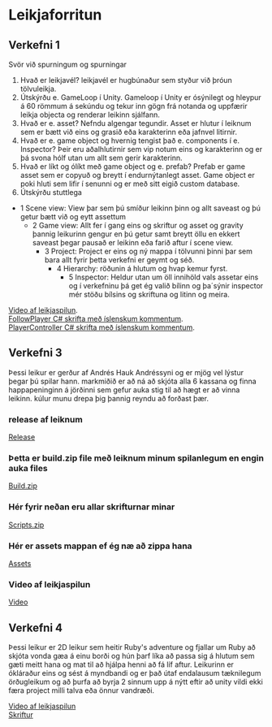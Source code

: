 # Leikjaforritun

## Verkefni 1
Svör við spurningum og spurningar
1. Hvað er leikjavél? leikjavél er hugbúnaður sem styður við þróun tölvuleikja.
2. Útskýrðu e. GameLoop í Unity. Gameloop í Unity er ósýnilegt og hleypur á 60 römmum á sekúndu og tekur inn gögn frá notanda og uppfærir leikja objecta og renderar leikinn sjálfann. 
3. Hvað er e. asset? Nefndu algengar tegundir. Asset er hlutur í leiknum sem er bætt við eins og grasið eða karakterinn eða jafnvel litirnir.
4. Hvað er e. game object og hvernig tengist það e. components í e. Inspector? Þeir eru aðalhlutirnir sem vip notum eins og karakterinn og er þá svona hólf utan um allt sem gerir karakterinn.
5. Hvað er líkt og ólíkt með game object og e. prefab? Prefab er game asset sem er copyuð og breytt í endurnýtanlegt asset. Game object er poki hluti sem lifir í senunni og er með sitt eigið custom database.
6. Útskýrðu stuttlega
  - 1 Scene view: View þar sem þú smíður leikinn þinn og allt saveast og þú getur bætt við og eytt assettum
    - 2 Game view: Allt fer í gang eins og skriftur og asset og gravity þannig leikurinn gengur en þú getur samt breytt öllu en ekkert saveast þegar pausað er leikinn eða farið aftur í scene view.
      - 3 Project: Project er eins og ný mappa í tölvunni þinni þar sem bara allt fyrir þetta verkefni er geymt og séð.
        - 4 Hierarchy: röðunin á hlutum og hvap kemur fyrst.
           - 5 Inspector: Heldur utan um öll innihöld vals assetar eins og í verkefninu þá get ég valið bílinn og þa´sýnir inspector mér stöðu bílsins og skriftuna og litinn og meira.

[Video af leikjaspilun](https://youtu.be/V11VklUQpxI).<br>
[FollowPlayer C# skrifta með íslenskum kommentum](https://github.com/AndresHaukur/Leikjaforritun/blob/main/FollowPlayer.cs).<br>
[PlayerController C# skrifta með íslenskum kommentum](https://github.com/AndresHaukur/Leikjaforritun/blob/main/PlayerController.cs).<br>


## Verkefni 3
Þessi leikur er gerður af Andrés Hauk Andréssyni og er mjög vel lýstur þegar þú spilar hann. markmiðið er að ná að skjóta alla 6 kassana og finna happapeninginn á jörðinni sem gefur auka stig til að hægt er að vinna leikinn.
kúlur munu drepa þig þannig reyndu að forðast þær.
### release af leiknum
[Release](https://github.com/AndresHaukur/Leikjaforritun/releases/tag/v1.0.0)
### Þetta er build.zip file með leiknum minum spilanlegum en engin auka files
[Build.zip](https://github.com/AndresHaukur/Leikjaforritun/files/10066437/Build.zip)
### Hér fyrir neðan eru allar skrifturnar minar
[Scripts.zip](https://github.com/AndresHaukur/Leikjaforritun/files/10066488/Scripts.zip)
### Hér er assets mappan ef ég næ að zippa hana
[Assets](https://drive.google.com/drive/folders/1YjSXwx23iAYWFORL9Cf8CfYHpI9wHiOe?usp=sharing)
### Video af leikjaspilun
[Video](https://youtu.be/IyBRvObIr6U)

## Verkefni 4
Þessi leikur er 2D leikur sem heitir Ruby's adventure og fjallar um Ruby að skjóta vonda gæa á einu borði og hún þarf líka að passa sig á hlutum sem gæti meitt hana og mat til að hjálpa henni að fá líf aftur. 
Leikurinn er ókláraður eins og sést á myndbandi og er það útaf endalausum tæknilegum örðugleikum og að þurfa að byrja 2 sinnum upp á nýtt eftir að unity vildi ekki færa project milli talva eða önnur vandræði.

[Video af leikjaspilun](https://youtu.be/bpvPq5g_Jhc) <br>
[Skriftur]()
